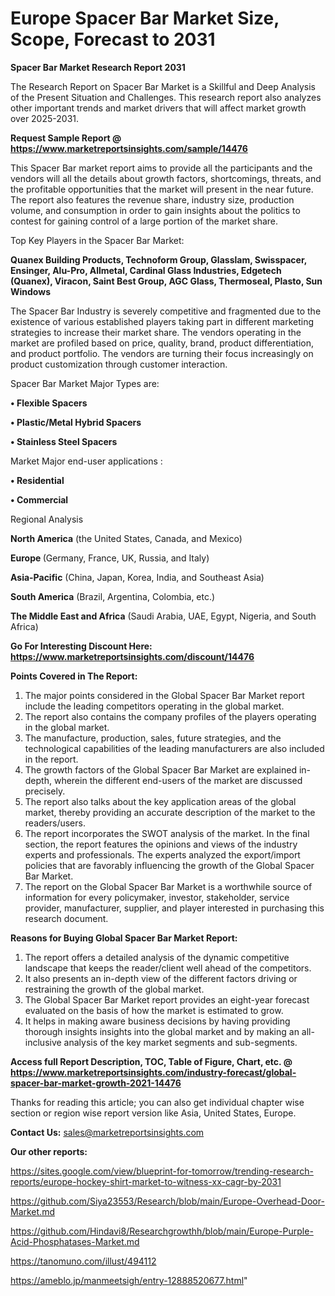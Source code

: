 # Europe Spacer Bar Market Size, Scope, Forecast to 2031

<strong>Spacer Bar Market Research Report 2031</strong>

The Research Report on Spacer Bar Market is a Skillful and Deep Analysis of the Present Situation and Challenges. This research report also analyzes other important trends and market drivers that will affect market growth over 2025-2031.

<strong>Request Sample Report @ <a href=https://www.marketreportsinsights.com/sample/14476>https://www.marketreportsinsights.com/sample/14476</a></strong>

This Spacer Bar market report aims to provide all the participants and the vendors will all the details about growth factors, shortcomings, threats, and the profitable opportunities that the market will present in the near future. The report also features the revenue share, industry size, production volume, and consumption in order to gain insights about the politics to contest for gaining control of a large portion of the market share.

Top Key Players in the Spacer Bar Market:

<strong>Quanex Building Products, Technoform Group, Glasslam, Swisspacer, Ensinger, Alu-Pro, Allmetal, Cardinal Glass Industries, Edgetech (Quanex), Viracon, Saint Best Group, AGC Glass, Thermoseal, Plasto, Sun Windows</strong>

The Spacer Bar Industry is severely competitive and fragmented due to the existence of various established players taking part in different marketing strategies to increase their market share. The vendors operating in the market are profiled based on price, quality, brand, product differentiation, and product portfolio. The vendors are turning their focus increasingly on product customization through customer interaction.

Spacer Bar Market Major Types are:

<strong>• Flexible Spacers

• Plastic/Metal Hybrid Spacers

• Stainless Steel Spacers</strong>

Market Major end-user applications :

<strong>• Residential

• Commercial</strong>

Regional Analysis

</u><strong><b>North America</b></strong> (the United States, Canada, and Mexico)

<strong><b>Europe </b></strong>(Germany, France, UK, Russia, and Italy)

<strong><b>Asia-Pacific</b></strong> (China, Japan, Korea, India, and Southeast Asia)

<strong><b>South America</b></strong> (Brazil, Argentina, Colombia, etc.)

<strong><b>The Middle East and Africa</b></strong> (Saudi Arabia, UAE, Egypt, Nigeria, and South Africa)

<strong>Go For Interesting Discount Here: <a href=https://www.marketreportsinsights.com/discount/14476>https://www.marketreportsinsights.com/discount/14476</a></strong>

<strong>Points Covered in The Report:</strong>
<ol>
  <li>The major points considered in the Global Spacer Bar Market report include the leading competitors operating in the global market.</li>
  <li>The report also contains the company profiles of the players operating in the global market.</li>
  <li>The manufacture, production, sales, future strategies, and the technological capabilities of the leading manufacturers are also included in the report.</li>
  <li>The growth factors of the Global Spacer Bar Market are explained in-depth, wherein the different end-users of the market are discussed precisely.</li>
  <li>The report also talks about the key application areas of the global market, thereby providing an accurate description of the market to the readers/users.</li>
  <li>The report incorporates the SWOT analysis of the market. In the final section, the report features the opinions and views of the industry experts and professionals. The experts analyzed the export/import policies that are favorably influencing the growth of the Global Spacer Bar Market.</li>
  <li>The report on the Global Spacer Bar Market is a worthwhile source of information for every policymaker, investor, stakeholder, service provider, manufacturer, supplier, and player interested in purchasing this research document.</li>
</ol>
<strong>Reasons for Buying Global Spacer Bar Market Report:</strong>

<ol>
  <li>The report offers a detailed analysis of the dynamic competitive landscape that keeps the reader/client well ahead of the competitors.</li>
  <li>It also presents an in-depth view of the different factors driving or restraining the growth of the global market.</li>
  <li>The Global Spacer Bar Market report provides an eight-year forecast evaluated on the basis of how the market is estimated to grow.</li>
  <li>It helps in making aware business decisions by having providing thorough insights insights into the global market and by making an all-inclusive analysis of the key market segments and sub-segments.</li>
</ol>
<strong>Access full Report Description, TOC, Table of Figure, Chart, etc. @ <a href=https://www.marketreportsinsights.com/industry-forecast/global-spacer-bar-market-growth-2021-14476>https://www.marketreportsinsights.com/industry-forecast/global-spacer-bar-market-growth-2021-14476</a></strong>


Thanks for reading this article; you can also get individual chapter wise section or region wise report version like Asia, United States, Europe.

<strong>Contact Us:</strong>
sales@marketreportsinsights.com

<strong>Our other reports:</strong>

<a href=https://sites.google.com/view/blueprint-for-tomorrow/trending-research-reports/europe-hockey-shirt-market-to-witness-xx-cagr-by-2031>https://sites.google.com/view/blueprint-for-tomorrow/trending-research-reports/europe-hockey-shirt-market-to-witness-xx-cagr-by-2031</a>

<a href=https://github.com/Siya23553/Research/blob/main/Europe-Overhead-Door-Market.md>https://github.com/Siya23553/Research/blob/main/Europe-Overhead-Door-Market.md</a>

<a href=https://github.com/Hindavi8/Researchgrowthh/blob/main/Europe-Purple-Acid-Phosphatases-Market.md>https://github.com/Hindavi8/Researchgrowthh/blob/main/Europe-Purple-Acid-Phosphatases-Market.md</a>

<a href=https://tanomuno.com/illust/494112>https://tanomuno.com/illust/494112</a>

<a href=https://ameblo.jp/manmeetsigh/entry-12888520677.html>https://ameblo.jp/manmeetsigh/entry-12888520677.html</a>"
